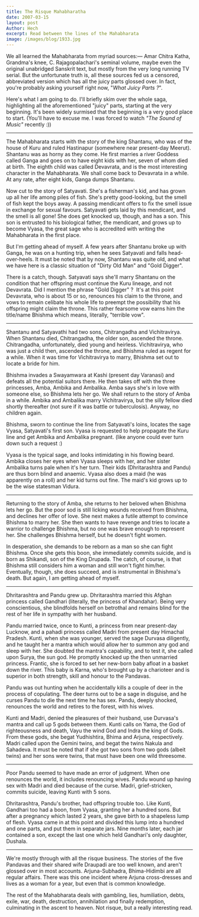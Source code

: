 ```yaml
---
title: The Risque Mahabharatha
date: 2007-03-15
layout: post
Author: Hech
excerpt: Read between the lines of the Mahabharata
image: /images/blog/1933.jpg
---
```


We all learned the Mahabharata from myriad sources:&mdash; Amar Chitra Katha, Grandma's knee, C. Rajagopalachari's seminal volume, maybe even the original unabridged Sanskrit text, but mostly from the very long running TV serial. But the unfortunate truth is, all these sources fed us a censored, abbreviated version which has all the juicy parts glossed over. In fact, you're probably asking yourself right now, "_What Juicy Parts ?_".


Here's what I am going to do. I'll briefly skim over the whole saga, highlighting all the aforementioned "juicy" parts, starting at the very beginning. It's been widely surmised that the beginning is a very good place to start. (You'll have to excuse me. I was forced to watch _"The Sound of Music"_ recently :))

---

The Mahabharata starts with the story of the king Shantanu, who was of the house of Kuru and ruled Hastinapur (somewhere near present-day Meerut). Shantanu was as horny as they come. He first marries a river Goddess called Ganga and goes on to have eight kids with her, seven of whom died at birth. The eighth child was called Devavrata, and is the most interesting character in the Mahabharata. We shall come back to Devavrata in a while. At any rate, after eight kids, Ganga dumps Shantanu.

Now cut to the story of Satyavati. She's a fisherman's kid, and has grown up all her life among piles of fish. She's pretty good-looking, but the smell of fish kept the boys away. A passing mendicant offers to fix the smell issue in exchange for sexual favours. Satyavati gets laid by this mendicant, and the smell is all gone! She does get knocked up, though, and has a son. This son is entrusted to his biological father, the mendicant, and grows up to become Vyasa, the great sage who is accredited with writing the Mahabharata in the first place.

But I'm getting ahead of myself. A few years after Shantanu broke up with Ganga, he was on a hunting trip, when he sees Satyavati and falls head-over-heels. It must be noted that by now, Shantanu was quite old, and what we have here is a classic situation of "Dirty Old Man" and "Gold Digger".

There is a catch, though. Satyavati says she'll marry Shantanu on the condition that her offspring must continue the Kuru lineage, and not Devavrata. Did I mention the phrase "Gold Digger" ?&nbsp; It's at this point Devavrata, who is about 15 or so, renounces his claim to the throne, and vows to remain celibate his whole life to preempt the possibility that his offspring might claim the throne. This rather fearsome vow earns him the title/name Bhishma which means, literally, "terrible vow".

---

Shantanu and Satyavathi had two sons, Chitrangadha and Vichitravirya. When Shantanu died, Chitrangadha, the older son, ascended the throne. Chitrangadha, unfortunately, died young and heirless. Vichitravirya, who was just a child then, ascended the throne, and Bhishma ruled as regent for a while. When it was time for Vichitravirya to marry, Bhishma set out to locate a bride for him.

Bhishma invades a Swayamwara at Kashi (present day Varanasi) and defeats all the potential suitors there. He then takes off with the three princesses, Amba, Ambika and Ambalika. Amba says she's in love with someone else, so Bhishma lets her go. We shall return to the story of Amba in a while. Ambika and Ambalika marry Vichitravirya, but the silly fellow died shortly thereafter (not sure if it was battle or tuberculosis). Anyway, no children again.

Bhishma, sworn to continue the line from Satyavati's loins, locates the sage Vyasa, Satyavati's first son. Vyasa is requested to help propagate the Kuru line and get Ambika and Ambalika pregnant. (like anyone could ever turn down such a request :)

Vyasa is the typical sage, and looks intimidating in his flowing beard. Ambika closes her eyes when Vyasa sleeps with her, and her sister Ambalika turns pale when it's her turn. Their kids (Dhritarashtra and Pandu) are thus born blind and anaemic. Vyasa also does a maid (he was apparently on a roll) and her kid turns out fine. The maid's kid grows up to be the wise statesman Vidura.

---

Returning to the story of Amba, she returns to her beloved when Bhishma lets her go. But the poor sod is still licking wounds received from Bhishma, and declines her offer of love. She next makes a futile attempt to convince Bhishma to marry her. She then wants to have revenge and tries to locate a warrior to challenge Bhishma, but no one was brave enough to represent her. She challenges Bhishma herself, but he doesn't fight women.


In desperation, she demands to be reborn as a man so she can fight Bhishma. Once she gets this boon, she immediately commits suicide, and is born as Shikandi, son of the King Drupada. The catch, of course, is that Bhishma still considers him a woman and still won't fight him/her. Eventually, though, she does succeed, and is instrumental in Bhishma's death. But again, I am getting ahead of myself.

---

Dhritarashtra and Pandu grew up. Dhritarashtra married this Afghan princess called Gandhari (literally, the princess of Khandahar). Being very conscientious, she blindfolds herself on betrothal and remains blind for the rest of her life in sympathy with her husband.

Pandu married twice, once to Kunti, a princess from near present-day Lucknow, and a pahadi princess called Madri from present day Himachal Pradesh. Kunti, when she was younger, served the sage Durvasa diligently, and he taught her a mantra which would allow her to summon any god and sleep with her. She doubted the mantra's capability, and to test it, she called upon Surya, the sun god. He promptly knocked up the then unmarried princess. Frantic, she is forced to set her new-born baby afloat in a basket down the river. This baby is Karna, who's brought up by a charioteer and is superior in both strength, skill and honour to the Pandavas.   

Pandu was out hunting when he accidentally kills a couple of deer in the process of copulating. The deer turns out to be a sage in disguise, and he curses Pandu to die the next time he has sex. Pandu, deeply shocked, renounces the world and retires to the forest, with his wives.

Kunti and Madri, denied the pleasures of their husband, use Durvasa's mantra and call up 5 gods between them. Kunti calls on Yama, the God of righteousness and death, Vayu the wind God and Indra the king of Gods. From these gods, she begat Yudhishtira, Bhima and Arjuna, respectively. Madri called upon the Gemini twins, and begat the twins Nakula and Sahadeva. It must be noted that if she got two sons from two gods (albeit twins) and her sons were twins, that must have been one wild threesome.  

---

Poor Pandu seemed to have made an error of judgment. When one renounces the world, it includes renouncing wives. Pandu wound up having sex with Madri and died because of the curse. Madri, grief-stricken, commits suicide, leaving Kunti with 5 sons.

Dhritarashtra, Pandu's brother, had offspring trouble too. Like Kunti, Gandhari too had a boon, from Vyasa, granting her a hundred sons. But after a pregnancy which lasted 2 years, she gave birth to a shapeless lump of flesh. Vyasa came in at this point and divided this lump into a hundred and one parts, and put them in separate jars. Nine months later, each jar contained a son, except the last one which held Gandhari's only daughter, Dushala.

---

We're mostly through with all the risque business. The stories of the five Pandavas and their shared wife Draupadi are too well known, and aren't glossed over in most accounts. Arjuna-Subhadra, Bhima-Hidimbi are all regular affairs. There was this one incident where Arjuna cross-dresses and lives as a woman for a year, but even that is common knowledge.

The rest of the Mahabharata deals with gambling, lies, humiliation, debts, exile, war, death, destruction, annihilation and finally redemption, culminating in the ascent to heaven. Not risque, but a really interesting read.  
